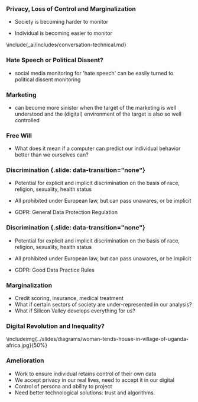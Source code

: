 
### Privacy, Loss of Control and Marginalization

* Society is becoming harder to monitor

* Individual is becoming easier to monitor

\include{_ai/includes/conversation-technical.md}


### Hate Speech or Political Dissent?

* social media monitoring for 'hate speech' can be easily turned to political dissent monitoring


### Marketing

* can become more sinister when the target of the marketing is well understood and the (digital) environment of the target is also so well controlled


### Free Will 

*  What does it mean if a computer can predict our individual behavior better than we ourselves can?


### Discrimination {.slide: data-transition="none"}

* Potential for explicit and implicit discrimination on the basis of race, religion, sexuality, health status

* All prohibited under European law, but can pass unawares, or be implicit

* GDPR: General Data Protection Regulation

### Discrimination {.slide: data-transition="none"}

* Potential for explicit and implicit discrimination on the basis of race, religion, sexuality, health status

* All prohibited under European law, but can pass unawares, or be implicit

* GDPR: Good Data Practice Rules


### Marginalization

* Credit scoring, insurance, medical treatment
* What if certain sectors of society are under-represented in our analysis?
* What if Silicon Valley develops everything for us?

### Digital Revolution and Inequality?

\includeimg{../slides/diagrams/woman-tends-house-in-village-of-uganda-africa.jpg}{50%}

### Amelioration

* Work to ensure individual retains control of their own data
* We accept privacy in our real lives, need to accept it in our digital
* Control of persona and ability to project
* Need better technological solutions: trust and algorithms.
